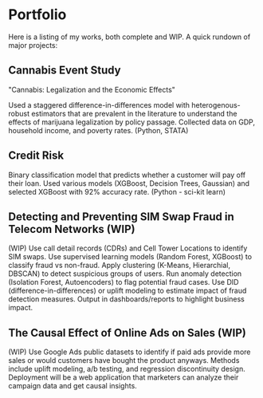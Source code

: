 # Portfolio

Here is a listing of my works, both complete and WIP. A quick rundown of major projects:

## Cannabis Event Study
"Cannabis: Legalization and the Economic Effects"

Used a staggered difference-in-differences model with heterogenous-robust estimators that are prevalent in the literature to understand the effects of marijuana legalization by policy passage. Collected data on GDP, household income, and poverty rates. (Python, STATA)

## Credit Risk
Binary classification model that predicts whether a customer will pay off their loan. Used various models (XGBoost, Decision Trees, Gaussian) and selected XGBoost with 92% accuracy rate. (Python - sci-kit learn)

## Detecting and Preventing SIM Swap Fraud in Telecom Networks (WIP)
(WIP) Use call detail records (CDRs) and Cell Tower Locations to identify SIM swaps. Use supervised learning models (Random Forest, XGBoost) to classify fraud vs non-fraud. Apply clustering (K-Means, Hierarchial, DBSCAN) to detect suspicious groups of users. Run anomaly detection (Isolation Forest, Autoencoders) to flag potential fraud cases. Use DID (difference-in-differences) or uplift modeling to estimate impact of fraud detection measures. Output in dashboards/reports to highlight business impact.

## The Causal Effect of Online Ads on Sales (WIP)
(WIP) Use Google Ads public datasets to identify if paid ads provide more sales or would customers have bought the product anyways. Methods include uplift modeling, a/b testing, and regression discontinuity design. Deployment will be a web application that marketers can analyze their campaign data and get causal insights.

